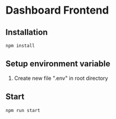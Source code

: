 # Dashboard Frontend

## Installation

```
npm install
```

## Setup environment variable

1. Create new file ".env" in root directory

## Start

```
npm run start
```
